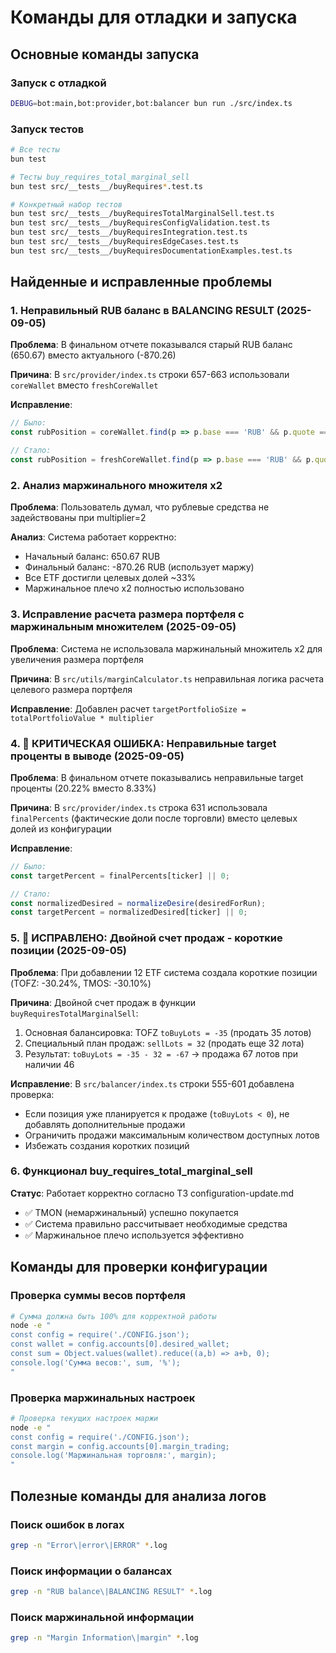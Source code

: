 # Команды для отладки и запуска

## Основные команды запуска

### Запуск с отладкой
```bash
DEBUG=bot:main,bot:provider,bot:balancer bun run ./src/index.ts
```

### Запуск тестов
```bash
# Все тесты
bun test

# Тесты buy_requires_total_marginal_sell
bun test src/__tests__/buyRequires*.test.ts

# Конкретный набор тестов
bun test src/__tests__/buyRequiresTotalMarginalSell.test.ts
bun test src/__tests__/buyRequiresConfigValidation.test.ts
bun test src/__tests__/buyRequiresIntegration.test.ts
bun test src/__tests__/buyRequiresEdgeCases.test.ts
bun test src/__tests__/buyRequiresDocumentationExamples.test.ts
```

## Найденные и исправленные проблемы

### 1. Неправильный RUB баланс в BALANCING RESULT (2025-09-05)

**Проблема**: В финальном отчете показывался старый RUB баланс (650.67) вместо актуального (-870.26)

**Причина**: В `src/provider/index.ts` строки 657-663 использовали `coreWallet` вместо `freshCoreWallet`

**Исправление**:
```typescript
// Было:
const rubPosition = coreWallet.find(p => p.base === 'RUB' && p.quote === 'RUB');

// Стало:
const rubPosition = freshCoreWallet.find(p => p.base === 'RUB' && p.quote === 'RUB');
```

### 2. Анализ маржинального множителя x2

**Проблема**: Пользователь думал, что рублевые средства не задействованы при multiplier=2

**Анализ**: Система работает корректно:
- Начальный баланс: 650.67 RUB
- Финальный баланс: -870.26 RUB (использует маржу)
- Все ETF достигли целевых долей ~33%
- Маржинальное плечо x2 полностью использовано

### 3. Исправление расчета размера портфеля с маржинальным множителем (2025-09-05)

**Проблема**: Система не использовала маржинальный множитель x2 для увеличения размера портфеля

**Причина**: В `src/utils/marginCalculator.ts` неправильная логика расчета целевого размера портфеля

**Исправление**: Добавлен расчет `targetPortfolioSize = totalPortfolioValue * multiplier`

### 4. 🚨 КРИТИЧЕСКАЯ ОШИБКА: Неправильные target проценты в выводе (2025-09-05)

**Проблема**: В финальном отчете показывались неправильные target проценты (20.22% вместо 8.33%)

**Причина**: В `src/provider/index.ts` строка 631 использовала `finalPercents` (фактические доли после торговли) вместо целевых долей из конфигурации

**Исправление**:
```typescript
// Было:
const targetPercent = finalPercents[ticker] || 0;

// Стало:
const normalizedDesired = normalizeDesire(desiredForRun);
const targetPercent = normalizedDesired[ticker] || 0;
```

### 5. 🚨 ИСПРАВЛЕНО: Двойной счет продаж - короткие позиции (2025-09-05)

**Проблема**: При добавлении 12 ETF система создала короткие позиции (TOFZ: -30.24%, TMOS: -30.10%)

**Причина**: Двойной счет продаж в функции `buyRequiresTotalMarginalSell`:
1. Основная балансировка: TOFZ `toBuyLots = -35` (продать 35 лотов)
2. Специальный план продаж: `sellLots = 32` (продать еще 32 лота)
3. Результат: `toBuyLots = -35 - 32 = -67` → продажа 67 лотов при наличии 46

**Исправление**: В `src/balancer/index.ts` строки 555-601 добавлена проверка:
- Если позиция уже планируется к продаже (`toBuyLots < 0`), не добавлять дополнительные продажи
- Ограничить продажи максимальным количеством доступных лотов
- Избежать создания коротких позиций

### 6. Функционал buy_requires_total_marginal_sell

**Статус**: Работает корректно согласно ТЗ configuration-update.md
- ✅ TMON (немаржинальный) успешно покупается
- ✅ Система правильно рассчитывает необходимые средства
- ✅ Маржинальное плечо используется эффективно

## Команды для проверки конфигурации

### Проверка суммы весов портфеля
```bash
# Сумма должна быть 100% для корректной работы
node -e "
const config = require('./CONFIG.json');
const wallet = config.accounts[0].desired_wallet;
const sum = Object.values(wallet).reduce((a,b) => a+b, 0);
console.log('Сумма весов:', sum, '%');
"
```

### Проверка маржинальных настроек
```bash
# Проверка текущих настроек маржи
node -e "
const config = require('./CONFIG.json');
const margin = config.accounts[0].margin_trading;
console.log('Маржинальная торговля:', margin);
"
```

## Полезные команды для анализа логов

### Поиск ошибок в логах
```bash
grep -n "Error\|error\|ERROR" *.log
```

### Поиск информации о балансах
```bash
grep -n "RUB balance\|BALANCING RESULT" *.log
```

### Поиск маржинальной информации
```bash
grep -n "Margin Information\|margin" *.log
```
